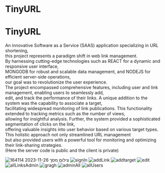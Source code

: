 ﻿# TinyURL
# TinyURL
An innovative Software as a Service (SAAS) application specializing in URL shortening, </br> 
this project represents a paradigm shift in web link management. </br> 
By harnessing cutting-edge technologies such as REACT for a dynamic and responsive user interface, </br> 
MONGODB for robust and scalable data management, and NODEJS for efficient server-side operations,</br> 
our goal was to revolutionize the user experience.</br> 
The project encompassed comprehensive features, including user and link management, enabling users to seamlessly add, </br> 
edit, and track the performance of their links. A unique addition to the system was the capability to associate a target, </br> 
facilitating widespread monitoring of link publications. This functionality extended to tracking metrics such as the number of views,</br> 
allowing for insightful analysis. Further, the system provided a sophisticated segmentation of clicks on the link,</br> 
offering valuable insights into user behavior based on various target types. This holistic approach not only streamlined URL management </br> 
but also provided users with a powerful tool for monitoring and optimizing their link-sharing strategies.</br> 
(Here the server code is public and the client is private)</br> 


![צילום מסך 2023-11-26 164114](https://github.com/mortamsut/TinyURL/assets/112867575/3ea31b0c-a904-4680-aea5-0239539810da)
![signIn](https://github.com/mortamsut/TinyURL/assets/112867575/7d165569-8ca2-456d-ab9c-09bc5cd656a4)
![addLink](https://github.com/mortamsut/TinyURL/assets/112867575/e2a0bfe1-2287-4112-8b11-54a5b03765dc)
![addtarget](https://github.com/mortamsut/TinyURL/assets/112867575/d7eadad6-7792-430c-85df-30ebc6ea479f)
![edit](https://github.com/mortamsut/TinyURL/assets/112867575/74831747-25da-42b8-bded-494d8d0a6694)
![allLinksAdmin](https://github.com/mortamsut/TinyURL/assets/112867575/e3954a9f-83f1-4a0b-ac99-536e822f9348)
![gragh](https://github.com/mortamsut/TinyURL/assets/112867575/7e88d8c9-172e-4a91-bbf7-d0319fab6193)
![adminAll](https://github.com/mortamsut/TinyURL/assets/112867575/69173357-07c3-4899-afe2-6aca8dbbb5db)
![allUsers](https://github.com/mortamsut/TinyURL/assets/112867575/14f9bc9e-79bb-4d90-910c-84461e1f74ca)
